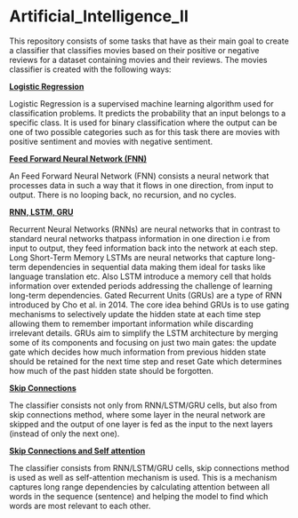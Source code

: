 # Artificial_Intelligence_II
This repository consists of some tasks that have as their main goal to create a classifier that classifies movies based on their positive or negative reviews for a dataset containing movies and their reviews.
The movies classifier is created with the following ways:

[**Logistic Regression**](https://github.com/DimOriCoding/Artificial-Intelligence-II/blob/main/Logistic_Regression_Movies_Classifier.ipynb)

Logistic Regression is a supervised machine learning algorithm used for classification problems. It predicts the probability that an input belongs to a specific class. It is used for binary classification where the output can be one of two possible categories such as for this task there are movies with positive sentiment and movies with negative sentiment.

[**Feed Forward Neural Network (FNN)**](https://github.com/DimOriCoding/Artificial-Intelligence-II/blob/main/FNN_Movies_Classifier.ipynb)

An Feed Forward Neural Network (FNN) consists a neural network that processes data in such a way that it flows in one direction, from input to output. There is no looping back, no recursion, and no cycles.

[**RNN, LSTM, GRU**](https://github.com/DimOriCoding/Artificial-Intelligence-II/blob/main/RNN_Movies_Classifier.ipynb)

Recurrent Neural Networks (RNNs) are neural networks that in contrast to standard neural networks thatpass information in one direction i.e from input to output, they feed information back into the network at each step.
Long Short-Term Memory LSTMs are neural networks that capture long-term dependencies in sequential data making them ideal for tasks like language translation etc. Also LSTM introduce a memory cell that holds information over extended periods addressing the challenge of learning long-term dependencies.
Gated Recurrent Units (GRUs) are a type of RNN introduced by Cho et al. in 2014. The core idea behind GRUs is to use gating mechanisms to selectively update the hidden state at each time step allowing them to remember important information while discarding irrelevant details. GRUs aim to simplify the LSTM architecture by merging some of its components and focusing on just two main gates: the update gate which decides how much information from previous hidden state should be retained for the next time step and reset Gate which determines how much of the past hidden state should be forgotten.



[**Skip Connections**](https://github.com/DimOriCoding/Artificial-Intelligence-II/blob/main/RNN_Movies_Classifier_with_skip_connections.ipynb)

The classifier consists not only from RNN/LSTM/GRU cells, but also from skip connections method, where some layer in the neural network are skipped and the output of one layer is fed as the input to the next layers (instead of only the next one).

[**Skip Connections and Self attention**](https://github.com/DimOriCoding/Artificial-Intelligence-II/blob/main/RNN_Movies_Classifier_with_skip_connections_and_self_attention.ipynb)

The classifier consists from RNN/LSTM/GRU cells, skip connections method is used as well as self-attention mechanism is used. This is a mechanism captures long range dependencies by calculating attention between all words in the sequence (sentence) and helping the model to find which words are most relevant to each other.
